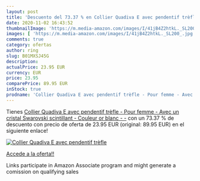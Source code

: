 ```yaml
---
layout: post
title: 'Descuento del 73.37 % en Collier Quadiva E avec pendentif trèfle '
date: 2020-11-02 16:43:52
thumbnailImage: 'https://m.media-amazon.com/images/I/41jB4Z2htkL._SL200_.jpg'
images: [ 'https://m.media-amazon.com/images/I/41jB4Z2htkL._SL200_.jpg' ]
comments: true
category: ofertas
author: ring
slug: B01MXSJ45G
description:
actualPrice: 23.95 EUR
currency: EUR
price: 23.95
comparePrice: 89.95 EUR
inStock: true
prodname: 'Collier Quadiva E avec pendentif trèfle - Pour femme - Avec un cristal Swarovski scintillant - Couleur or blanc - -'
---
```


Tienes [Collier Quadiva E avec pendentif trèfle - Pour femme - Avec un cristal Swarovski scintillant - Couleur or blanc - -](https://www.amazon.fr/dp/B01MXSJ45G/?tag=tolees0d-21) con un 73.37 % de descuento con precio de oferta de 23.95 EUR (original: 89.95 EUR) en el siguiente enlace!

[![Collier Quadiva E avec pendentif trèfle ](https://m.media-amazon.com/images/I/41jB4Z2htkL._SL200_.jpg)](https://www.amazon.fr/dp/B01MXSJ45G/?tag=tolees0d-21)

[Accede a la oferta!!](https://www.amazon.fr/dp/B01MXSJ45G/?tag=tolees0d-21)

Links participate in Amazon Associate program and might generate a comission on qualifying sales


